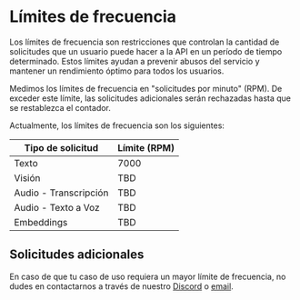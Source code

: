 # Límites de frecuencia

Los límites de frecuencia son restricciones que controlan la cantidad de solicitudes que un usuario puede hacer a la API en un período de tiempo determinado. Estos límites ayudan a prevenir abusos del servicio y mantener un rendimiento óptimo para todos los usuarios.

Medimos los límites de frecuencia en "solicitudes por minuto" (RPM). De exceder este límite, las solicitudes adicionales serán rechazadas hasta que se restablezca el contador.

Actualmente, los límites de frecuencia son los siguientes:

| Tipo de solicitud       | Límite (RPM) |
|-------------------------|--------------|
| Texto                   | 7000         |
| Visión                  | TBD          |
| Audio - Transcripción   | TBD          |
| Audio - Texto a Voz     | TBD          |
| Embeddings              | TBD          |

## Solicitudes adicionales

En caso de que tu caso de uso requiera un mayor límite de frecuencia, no dudes en contactarnos a través de nuestro [Discord](https://discord.gg/sFeXDcAJ9K) o [email](mailto:contacto@surus.dev).